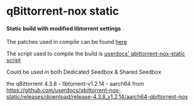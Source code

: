 # qBittorrent-nox static
#### Static build with modified libtorrent settings

The patches used in compile can be found [here](https://github.com/jerry048/Patch)

The script used to compile the build is [userdocs' qbittorrent-nox-static script](https://github.com/userdocs/qbittorrent-nox-static)

Could be used in both Dedicated Seedbox & Shared Seedbox

the qBittorrent 4.3.8 - libtorrent-v1.2.14 - aarch64 from https://github.com/userdocs/qbittorrent-nox-static/releases/download/release-4.3.8_v1.2.14/aarch64-qbittorrent-nox

